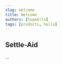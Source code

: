 ```yaml
---
slug: welcome
title: Welcome
authors: [topmello]
tags: [products, hello]
---
```


## Settle-Aid

...
